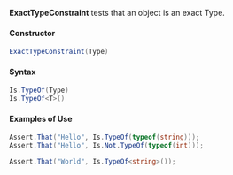 **ExactTypeConstraint** tests that an object is an exact Type.

#### Constructor

```csharp
ExactTypeConstraint(Type)
```

#### Syntax

```csharp
Is.TypeOf(Type)
Is.TypeOf<T>()
```

#### Examples of Use

```csharp
Assert.That("Hello", Is.TypeOf(typeof(string)));
Assert.That("Hello", Is.Not.TypeOf(typeof(int)));

Assert.That("World", Is.TypeOf<string>());
```

